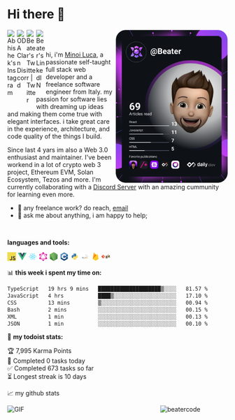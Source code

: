 # Hi there 👋

<div align="left">
  <a href="https://www.instagram.com/bfit_luca_/">
    <img align="left" alt="Abhishek's Instagram" width="22px" src="https://raw.githubusercontent.com/hussainweb/hussainweb/main/icons/instagram.png" />
  </a>
  <a href="https://discord.gg/odacla">
    <img align="left" alt="ODA Clan Discord" width="22px" src="https://raw.githubusercontent.com/peterthehan/peterthehan/master/assets/discord.svg" />
  </a>
  <a href="https://twitter.com/abhisheknaiidu">
    <img align="left" alt="Beater's Twitter | Twitter" width="22px" src="https://raw.githubusercontent.com/peterthehan/peterthehan/master/assets/twitter.svg" />
  </a>
  <a href="https://www.linkedin.com/in/luca-minoi-3014b5142/">
    <img align="left" alt="Beater's LinkedIN" width="22px" src="https://raw.githubusercontent.com/peterthehan/peterthehan/master/assets/linkedin.svg" />
  </a>
  <a href="https://api.daily.dev/get?r=beatercode" target="_blank">
    <img width="256" align="right" src="https://github.com/beatercode/beatercode/blob/main/devcard.svg"/>
  </a>
</div>

<!--a href="https://app.daily.dev/Beater"><img src="https://github.com/beatercode/beatercode/blob/main/devcard.svg" width="400" alt="Beater's Dev Card"/></a-->

<br /><br />

hi, i'm [Minoi Luca](https://www.linkedin.com/in/luca-minoi-3014b5142/), a passionate self-taught full stack web developer and a freelance software engineer from Italy. my passion for software lies with dreaming up ideas and making them come true with elegant interfaces. i take great care in the experience, architecture, and code quality of the things I build.

Since last 4 yars im also a Web 3.0 enthusiast and maintainer. I've been workend in a lot of crypto web 3 project, Ethereum EVM, Solan Ecosystem, Tezos and more. I'm currently collaborating with a [Discord Server](https://discord.gg/odaclam) with an amazing cummunity for learning even more.
  
- 💼 any freelance work? do reach, [email](mailto:minoi.luca@gmail.com)
- 💬 ask me about anything, i am happy to help;

<br />

**languages and tools:**

<code><img height="20" src="https://raw.githubusercontent.com/github/explore/80688e429a7d4ef2fca1e82350fe8e3517d3494d/topics/javascript/javascript.png"></code>
<code><img height="20" src="https://raw.githubusercontent.com/github/explore/80688e429a7d4ef2fca1e82350fe8e3517d3494d/topics/vue/vue.png"></code>
<code><img height="20" src="https://raw.githubusercontent.com/github/explore/80688e429a7d4ef2fca1e82350fe8e3517d3494d/topics/react/react.png"></code>
<code><img height="20" src="https://raw.githubusercontent.com/github/explore/5c058a388828bb5fde0bcafd4bc867b5bb3f26f3/topics/graphql/graphql.png"></code>
<code><img height="20" src="https://raw.githubusercontent.com/github/explore/80688e429a7d4ef2fca1e82350fe8e3517d3494d/topics/nodejs/nodejs.png"></code>
<code><img height="20" src="https://raw.githubusercontent.com/github/explore/80688e429a7d4ef2fca1e82350fe8e3517d3494d/topics/cpp/cpp.png"></code>
<code><img height="20" src="https://raw.githubusercontent.com/github/explore/80688e429a7d4ef2fca1e82350fe8e3517d3494d/topics/python/python.png"></code>
<code><img height="20" src="https://raw.githubusercontent.com/github/explore/80688e429a7d4ef2fca1e82350fe8e3517d3494d/topics/mysql/mysql.png"></code>
<code><img height="20" src="https://raw.githubusercontent.com/github/explore/80688e429a7d4ef2fca1e82350fe8e3517d3494d/topics/firebase/firebase.png"></code>
<code><img height="20" src="https://raw.githubusercontent.com/github/explore/80688e429a7d4ef2fca1e82350fe8e3517d3494d/topics/git/git.png"></code>

📊 **this week i spent my time on:**
<!--START_SECTION:waka-->

```text
TypeScript   19 hrs 9 mins   ████████████████████▒░░░░   81.57 %
JavaScript   4 hrs           ████▒░░░░░░░░░░░░░░░░░░░░   17.10 %
CSS          13 mins         ▒░░░░░░░░░░░░░░░░░░░░░░░░   00.94 %
Bash         2 mins          ░░░░░░░░░░░░░░░░░░░░░░░░░   00.15 %
XML          1 min           ░░░░░░░░░░░░░░░░░░░░░░░░░   00.13 %
JSON         1 min           ░░░░░░░░░░░░░░░░░░░░░░░░░   00.10 %
```

<!--END_SECTION:waka-->

<!--
if you like what i do, maybe consider buying me a coffee/tea 🥺👉👈

<a href="https://www.buymeacoffee.com/beatercode" target="_blank"><img src="https://cdn.buymeacoffee.com/buttons/v2/default-red.png" alt="Buy Me A Coffee" width="150" ></a>

-->

🚧 **my todoist stats:**
<!-- TODO-IST:START -->
🏆  7,995 Karma Points           
🌸  Completed 0 tasks today           
✅  Completed 673 tasks so far           
⏳  Longest streak is 10 days
<!-- TODO-IST:END -->

📈 my github stats

<div style="display: flex; flex-direction: row;">
  <img alt="GIF" src="https://github.com/abhisheknaiidu/abhisheknaiidu/blob/master/code.gif?raw=true" width="350" height="224" />
  <img src="https://github-readme-stats.vercel.app/api?username=beatercode&show_icons=true&theme=radical" alt="beatercode" />
</di>
